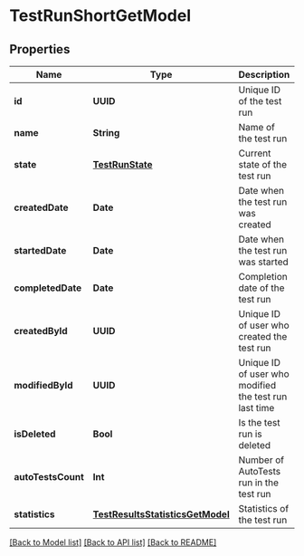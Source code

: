 # TestRunShortGetModel

## Properties
Name | Type | Description | Notes
------------ | ------------- | ------------- | -------------
**id** | **UUID** | Unique ID of the test run | 
**name** | **String** | Name of the test run | 
**state** | [**TestRunState**](TestRunState.md) | Current state of the test run | 
**createdDate** | **Date** | Date when the test run was created | 
**startedDate** | **Date** | Date when the test run was started | [optional] 
**completedDate** | **Date** | Completion date of the test run | [optional] 
**createdById** | **UUID** | Unique ID of user who created the test run | 
**modifiedById** | **UUID** | Unique ID of user who modified the test run last time | [optional] 
**isDeleted** | **Bool** | Is the test run is deleted | 
**autoTestsCount** | **Int** | Number of AutoTests run in the test run | 
**statistics** | [**TestResultsStatisticsGetModel**](TestResultsStatisticsGetModel.md) | Statistics of the test run | 

[[Back to Model list]](../README.md#documentation-for-models) [[Back to API list]](../README.md#documentation-for-api-endpoints) [[Back to README]](../README.md)


